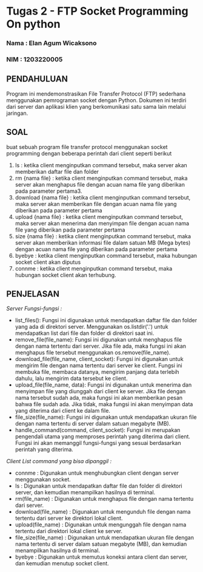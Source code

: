 # Tugas 2 - FTP Socket Programming On python

### Nama  : Elan Agum Wicaksono 
### NIM   : 1203220005

## PENDAHULUAN
Program ini mendemonstrasikan File Transfer Protocol (FTP) sederhana menggunakan pemrograman socket dengan Python. Dokumen ini terdiri dari server dan aplikasi klien yang berkomunikasi satu sama lain melalui jaringan.

## SOAL
buat sebuah program file transfer protocol menggunakan socket programming dengan beberapa perintah dari client seperti berikut
1.  ls : ketika client menginputkan command tersebut, maka server akan memberikan daftar file dan folder 
2.  rm {nama file} : ketika client menginputkan command tersebut, maka server akan menghapus file dengan acuan nama file yang diberikan pada parameter pertama3.
3.  download {nama file} : ketika client menginputkan command tersebut, maka server akan memberikan file dengan acuan nama file yang diberikan pada parameter pertama
4.  upload {nama file} : ketika client menginputkan command tersebut, maka server akan menerima dan menyimpan file dengan acuan nama file yang diberikan pada parameter pertama
5.  size {nama file} : ketika client menginputkan command tersebut, maka server akan memberikan informasi file dalam satuan MB (Mega bytes) dengan acuan nama file yang diberikan pada parameter pertama
6.  byebye : ketika client menginputkan command tersebut, maka hubungan socket client akan diputus
7.  connme : ketika client menginputkan command tersebut, maka hubungan socket client akan terhubung. 

## PENJELASAN

*Server*
*Fungsi-fungsi :*
-  list_files(): Fungsi ini digunakan untuk mendapatkan daftar file dan folder yang ada di direktori server. Menggunakan os.listdir('.') untuk mendapatkan list dari file dan folder di direktori saat ini.
-  remove_file(file_name): Fungsi ini digunakan untuk menghapus file dengan nama tertentu dari server. Jika file ada, maka fungsi ini akan menghapus file tersebut menggunakan os.remove(file_name).
-  download_file(file_name, client_socket): Fungsi ini digunakan untuk mengirim file dengan nama tertentu dari server ke client. Fungsi ini membuka file, membaca datanya, mengirim panjang data terlebih dahulu, lalu mengirim data tersebut ke client.
-  upload_file(file_name, data): Fungsi ini digunakan untuk menerima dan menyimpan file yang diunggah dari client ke server. Jika file dengan nama tersebut sudah ada, maka fungsi ini akan memberikan pesan bahwa file sudah ada. Jika tidak, maka fungsi ini akan menyimpan data yang diterima dari client ke dalam file.
-  file_size(file_name): Fungsi ini digunakan untuk mendapatkan ukuran file dengan nama tertentu di server dalam satuan megabyte (MB).
-  handle_command(command, client_socket): Fungsi ini merupakan pengendali utama yang memproses perintah yang diterima dari client. Fungsi ini akan memanggil fungsi-fungsi yang sesuai berdasarkan perintah yang diterima.

*Client*
*List command yang bisa dipanggil :*
-  connme               : Digunakan untuk menghubungkan client dengan server menggunakan socket.
-  ls                   : Digunakan untuk mendapatkan daftar file dan folder di direktori server, dan kemudian menampilkan hasilnya di terminal.
-  rm(file_name)        : Digunakan untuk menghapus file dengan nama tertentu dari server.
-  download(file_name)  : Digunakan untuk mengunduh file dengan nama tertentu dari server ke direktori lokal client.
-  upload(file_name)    : Digunakan untuk mengunggah file dengan nama tertentu dari direktori lokal client ke server.
-  file_size(file_name) : Digunakan untuk mendapatkan ukuran file dengan nama tertentu di server dalam satuan megabyte (MB), dan kemudian menampilkan hasilnya di terminal.
-  byebye               : Digunakan untuk memutus koneksi antara client dan server, dan kemudian menutup socket client.

